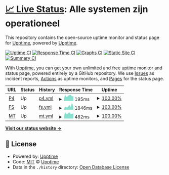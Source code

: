 # [📈 Live Status](https://oekeur.github.io/gpnl-upptime): <!--live status--> **Alle systemen zijn operationeel**

This repository contains the open-source uptime monitor and status page for [Upptime](https://upptime.js.org), powered by [Upptime](https://github.com/upptime/upptime).

[![Uptime CI](https://github.com/koj-co/upptime/workflows/Uptime%20CI/badge.svg)](https://github.com/koj-co/upptime/actions?query=workflow%3A%22Uptime+CI%22)
[![Response Time CI](https://github.com/koj-co/upptime/workflows/Response%20Time%20CI/badge.svg)](https://github.com/koj-co/upptime/actions?query=workflow%3A%22Response+Time+CI%22)
[![Graphs CI](https://github.com/koj-co/upptime/workflows/Graphs%20CI/badge.svg)](https://github.com/koj-co/upptime/actions?query=workflow%3A%22Graphs+CI%22)
[![Static Site CI](https://github.com/koj-co/upptime/workflows/Static%20Site%20CI/badge.svg)](https://github.com/koj-co/upptime/actions?query=workflow%3A%22Static+Site+CI%22)
[![Summary CI](https://github.com/koj-co/upptime/workflows/Summary%20CI/badge.svg)](https://github.com/koj-co/upptime/actions?query=workflow%3A%22Summary+CI%22)

With [Upptime](https://upptime.js.org), you can get your own unlimited and free uptime monitor and status page, powered entirely by a GitHub repository. We use [Issues](https://github.com/upptime/upptime/issues) as incident reports, [Actions](https://github.com/upptime/upptime/actions) as uptime monitors, and [Pages](https://upptime.github.io/upptime) for the status page.

<!--start: status pages-->
<!-- This summary is generated by Upptime (https://github.com/upptime/upptime) -->
<!-- Do not edit this manually, your changes will be overwritten -->
<!-- prettier-ignore -->
| URL | Status | History | Response Time | Uptime |
| --- | ------ | ------- | ------------- | ------ |
| <img alt="" src="https://favicons.githubusercontent.com/www.greenpeace.org" height="13"> [P4](https://www.greenpeace.org/nl/) | Up | [p4.yml](https://github.com/oekeur/gpnl-upptime/commits/HEAD/history/p4.yml) | <details><summary><img alt="Response time graph" src="./graphs/p4/response-time-week.png" height="20"> 195ms</summary><br><a href="https://oekeur.github.io/gpnl-upptime/history/p4"><img alt="Response time 284" src="https://img.shields.io/endpoint?url=https%3A%2F%2Fraw.githubusercontent.com%2Foekeur%2Fgpnl-upptime%2FHEAD%2Fapi%2Fp4%2Fresponse-time.json"></a><br><a href="https://oekeur.github.io/gpnl-upptime/history/p4"><img alt="24-hour response time 184" src="https://img.shields.io/endpoint?url=https%3A%2F%2Fraw.githubusercontent.com%2Foekeur%2Fgpnl-upptime%2FHEAD%2Fapi%2Fp4%2Fresponse-time-day.json"></a><br><a href="https://oekeur.github.io/gpnl-upptime/history/p4"><img alt="7-day response time 195" src="https://img.shields.io/endpoint?url=https%3A%2F%2Fraw.githubusercontent.com%2Foekeur%2Fgpnl-upptime%2FHEAD%2Fapi%2Fp4%2Fresponse-time-week.json"></a><br><a href="https://oekeur.github.io/gpnl-upptime/history/p4"><img alt="30-day response time 225" src="https://img.shields.io/endpoint?url=https%3A%2F%2Fraw.githubusercontent.com%2Foekeur%2Fgpnl-upptime%2FHEAD%2Fapi%2Fp4%2Fresponse-time-month.json"></a><br><a href="https://oekeur.github.io/gpnl-upptime/history/p4"><img alt="1-year response time 284" src="https://img.shields.io/endpoint?url=https%3A%2F%2Fraw.githubusercontent.com%2Foekeur%2Fgpnl-upptime%2FHEAD%2Fapi%2Fp4%2Fresponse-time-year.json"></a></details> | <details><summary><a href="https://oekeur.github.io/gpnl-upptime/history/p4">100.00%</a></summary><a href="https://oekeur.github.io/gpnl-upptime/history/p4"><img alt="All-time uptime 100.00%" src="https://img.shields.io/endpoint?url=https%3A%2F%2Fraw.githubusercontent.com%2Foekeur%2Fgpnl-upptime%2FHEAD%2Fapi%2Fp4%2Fuptime.json"></a><br><a href="https://oekeur.github.io/gpnl-upptime/history/p4"><img alt="24-hour uptime 100.00%" src="https://img.shields.io/endpoint?url=https%3A%2F%2Fraw.githubusercontent.com%2Foekeur%2Fgpnl-upptime%2FHEAD%2Fapi%2Fp4%2Fuptime-day.json"></a><br><a href="https://oekeur.github.io/gpnl-upptime/history/p4"><img alt="7-day uptime 100.00%" src="https://img.shields.io/endpoint?url=https%3A%2F%2Fraw.githubusercontent.com%2Foekeur%2Fgpnl-upptime%2FHEAD%2Fapi%2Fp4%2Fuptime-week.json"></a><br><a href="https://oekeur.github.io/gpnl-upptime/history/p4"><img alt="30-day uptime 100.00%" src="https://img.shields.io/endpoint?url=https%3A%2F%2Fraw.githubusercontent.com%2Foekeur%2Fgpnl-upptime%2FHEAD%2Fapi%2Fp4%2Fuptime-month.json"></a><br><a href="https://oekeur.github.io/gpnl-upptime/history/p4"><img alt="1-year uptime 100.00%" src="https://img.shields.io/endpoint?url=https%3A%2F%2Fraw.githubusercontent.com%2Foekeur%2Fgpnl-upptime%2FHEAD%2Fapi%2Fp4%2Fuptime-year.json"></a></details>
| <img alt="" src="https://favicons.githubusercontent.com/steun.greenpeace.nl" height="13"> [FS](https://steun.greenpeace.nl/plastic) | Up | [fs.yml](https://github.com/oekeur/gpnl-upptime/commits/HEAD/history/fs.yml) | <details><summary><img alt="Response time graph" src="./graphs/fs/response-time-week.png" height="20"> 1846ms</summary><br><a href="https://oekeur.github.io/gpnl-upptime/history/fs"><img alt="Response time 1105" src="https://img.shields.io/endpoint?url=https%3A%2F%2Fraw.githubusercontent.com%2Foekeur%2Fgpnl-upptime%2FHEAD%2Fapi%2Ffs%2Fresponse-time.json"></a><br><a href="https://oekeur.github.io/gpnl-upptime/history/fs"><img alt="24-hour response time 1406" src="https://img.shields.io/endpoint?url=https%3A%2F%2Fraw.githubusercontent.com%2Foekeur%2Fgpnl-upptime%2FHEAD%2Fapi%2Ffs%2Fresponse-time-day.json"></a><br><a href="https://oekeur.github.io/gpnl-upptime/history/fs"><img alt="7-day response time 1846" src="https://img.shields.io/endpoint?url=https%3A%2F%2Fraw.githubusercontent.com%2Foekeur%2Fgpnl-upptime%2FHEAD%2Fapi%2Ffs%2Fresponse-time-week.json"></a><br><a href="https://oekeur.github.io/gpnl-upptime/history/fs"><img alt="30-day response time 1523" src="https://img.shields.io/endpoint?url=https%3A%2F%2Fraw.githubusercontent.com%2Foekeur%2Fgpnl-upptime%2FHEAD%2Fapi%2Ffs%2Fresponse-time-month.json"></a><br><a href="https://oekeur.github.io/gpnl-upptime/history/fs"><img alt="1-year response time 1105" src="https://img.shields.io/endpoint?url=https%3A%2F%2Fraw.githubusercontent.com%2Foekeur%2Fgpnl-upptime%2FHEAD%2Fapi%2Ffs%2Fresponse-time-year.json"></a></details> | <details><summary><a href="https://oekeur.github.io/gpnl-upptime/history/fs">100.00%</a></summary><a href="https://oekeur.github.io/gpnl-upptime/history/fs"><img alt="All-time uptime 99.96%" src="https://img.shields.io/endpoint?url=https%3A%2F%2Fraw.githubusercontent.com%2Foekeur%2Fgpnl-upptime%2FHEAD%2Fapi%2Ffs%2Fuptime.json"></a><br><a href="https://oekeur.github.io/gpnl-upptime/history/fs"><img alt="24-hour uptime 100.00%" src="https://img.shields.io/endpoint?url=https%3A%2F%2Fraw.githubusercontent.com%2Foekeur%2Fgpnl-upptime%2FHEAD%2Fapi%2Ffs%2Fuptime-day.json"></a><br><a href="https://oekeur.github.io/gpnl-upptime/history/fs"><img alt="7-day uptime 100.00%" src="https://img.shields.io/endpoint?url=https%3A%2F%2Fraw.githubusercontent.com%2Foekeur%2Fgpnl-upptime%2FHEAD%2Fapi%2Ffs%2Fuptime-week.json"></a><br><a href="https://oekeur.github.io/gpnl-upptime/history/fs"><img alt="30-day uptime 100.00%" src="https://img.shields.io/endpoint?url=https%3A%2F%2Fraw.githubusercontent.com%2Foekeur%2Fgpnl-upptime%2FHEAD%2Fapi%2Ffs%2Fuptime-month.json"></a><br><a href="https://oekeur.github.io/gpnl-upptime/history/fs"><img alt="1-year uptime 99.96%" src="https://img.shields.io/endpoint?url=https%3A%2F%2Fraw.githubusercontent.com%2Foekeur%2Fgpnl-upptime%2FHEAD%2Fapi%2Ffs%2Fuptime-year.json"></a></details>
| <img alt="" src="https://favicons.githubusercontent.com/www.maaktoekomst.nl" height="13"> [MT](https://www.maaktoekomst.nl/) | Up | [mt.yml](https://github.com/oekeur/gpnl-upptime/commits/HEAD/history/mt.yml) | <details><summary><img alt="Response time graph" src="./graphs/mt/response-time-week.png" height="20"> 482ms</summary><br><a href="https://oekeur.github.io/gpnl-upptime/history/mt"><img alt="Response time 517" src="https://img.shields.io/endpoint?url=https%3A%2F%2Fraw.githubusercontent.com%2Foekeur%2Fgpnl-upptime%2FHEAD%2Fapi%2Fmt%2Fresponse-time.json"></a><br><a href="https://oekeur.github.io/gpnl-upptime/history/mt"><img alt="24-hour response time 478" src="https://img.shields.io/endpoint?url=https%3A%2F%2Fraw.githubusercontent.com%2Foekeur%2Fgpnl-upptime%2FHEAD%2Fapi%2Fmt%2Fresponse-time-day.json"></a><br><a href="https://oekeur.github.io/gpnl-upptime/history/mt"><img alt="7-day response time 482" src="https://img.shields.io/endpoint?url=https%3A%2F%2Fraw.githubusercontent.com%2Foekeur%2Fgpnl-upptime%2FHEAD%2Fapi%2Fmt%2Fresponse-time-week.json"></a><br><a href="https://oekeur.github.io/gpnl-upptime/history/mt"><img alt="30-day response time 517" src="https://img.shields.io/endpoint?url=https%3A%2F%2Fraw.githubusercontent.com%2Foekeur%2Fgpnl-upptime%2FHEAD%2Fapi%2Fmt%2Fresponse-time-month.json"></a><br><a href="https://oekeur.github.io/gpnl-upptime/history/mt"><img alt="1-year response time 517" src="https://img.shields.io/endpoint?url=https%3A%2F%2Fraw.githubusercontent.com%2Foekeur%2Fgpnl-upptime%2FHEAD%2Fapi%2Fmt%2Fresponse-time-year.json"></a></details> | <details><summary><a href="https://oekeur.github.io/gpnl-upptime/history/mt">100.00%</a></summary><a href="https://oekeur.github.io/gpnl-upptime/history/mt"><img alt="All-time uptime 100.00%" src="https://img.shields.io/endpoint?url=https%3A%2F%2Fraw.githubusercontent.com%2Foekeur%2Fgpnl-upptime%2FHEAD%2Fapi%2Fmt%2Fuptime.json"></a><br><a href="https://oekeur.github.io/gpnl-upptime/history/mt"><img alt="24-hour uptime 100.00%" src="https://img.shields.io/endpoint?url=https%3A%2F%2Fraw.githubusercontent.com%2Foekeur%2Fgpnl-upptime%2FHEAD%2Fapi%2Fmt%2Fuptime-day.json"></a><br><a href="https://oekeur.github.io/gpnl-upptime/history/mt"><img alt="7-day uptime 100.00%" src="https://img.shields.io/endpoint?url=https%3A%2F%2Fraw.githubusercontent.com%2Foekeur%2Fgpnl-upptime%2FHEAD%2Fapi%2Fmt%2Fuptime-week.json"></a><br><a href="https://oekeur.github.io/gpnl-upptime/history/mt"><img alt="30-day uptime 100.00%" src="https://img.shields.io/endpoint?url=https%3A%2F%2Fraw.githubusercontent.com%2Foekeur%2Fgpnl-upptime%2FHEAD%2Fapi%2Fmt%2Fuptime-month.json"></a><br><a href="https://oekeur.github.io/gpnl-upptime/history/mt"><img alt="1-year uptime 100.00%" src="https://img.shields.io/endpoint?url=https%3A%2F%2Fraw.githubusercontent.com%2Foekeur%2Fgpnl-upptime%2FHEAD%2Fapi%2Fmt%2Fuptime-year.json"></a></details>

<!--end: status pages-->

[**Visit our status website →**](https://oekeur.github.io/gpnl-upptime)

## 📄 License

- Powered by: [Upptime](https://github.com/upptime/upptime)
- Code: [MIT](./LICENSE) © [Upptime](https://upptime.js.org)
- Data in the `./history` directory: [Open Database License](https://opendatacommons.org/licenses/odbl/1-0/)
